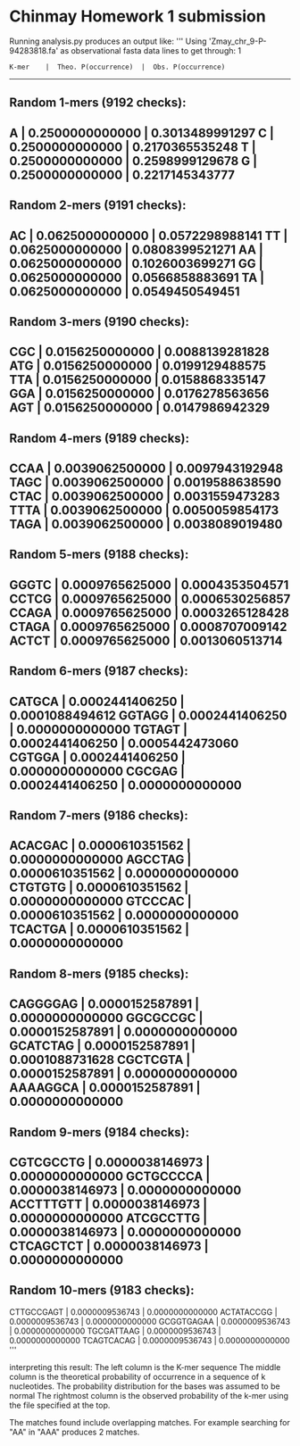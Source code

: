 # Chinmay Homework 1 submission

Running analysis.py produces an output like:
'''
Using 'Zmay_chr_9-P-94283818.fa' as observational fasta data
lines to get through: 1

    K-mer    |  Theo. P(occurrence)  |  Obs. P(occurrence)
----------------------------------------------------------
Random  1-mers (9192 checks):
----------------------------------------------------------
 A           |   0.2500000000000     |   0.3013489991297
 C           |   0.2500000000000     |   0.2170365535248
 T           |   0.2500000000000     |   0.2598999129678
 G           |   0.2500000000000     |   0.2217145343777
----------------------------------------------------------
Random  2-mers (9191 checks):
----------------------------------------------------------
 AC          |   0.0625000000000     |   0.0572298988141
 TT          |   0.0625000000000     |   0.0808399521271
 AA          |   0.0625000000000     |   0.1026003699271
 GG          |   0.0625000000000     |   0.0566858883691
 TA          |   0.0625000000000     |   0.0549450549451
----------------------------------------------------------
Random  3-mers (9190 checks):
----------------------------------------------------------
 CGC         |   0.0156250000000     |   0.0088139281828
 ATG         |   0.0156250000000     |   0.0199129488575
 TTA         |   0.0156250000000     |   0.0158868335147
 GGA         |   0.0156250000000     |   0.0176278563656
 AGT         |   0.0156250000000     |   0.0147986942329
----------------------------------------------------------
Random  4-mers (9189 checks):
----------------------------------------------------------
 CCAA        |   0.0039062500000     |   0.0097943192948
 TAGC        |   0.0039062500000     |   0.0019588638590
 CTAC        |   0.0039062500000     |   0.0031559473283
 TTTA        |   0.0039062500000     |   0.0050059854173
 TAGA        |   0.0039062500000     |   0.0038089019480
----------------------------------------------------------
Random  5-mers (9188 checks):
----------------------------------------------------------
 GGGTC       |   0.0009765625000     |   0.0004353504571
 CCTCG       |   0.0009765625000     |   0.0006530256857
 CCAGA       |   0.0009765625000     |   0.0003265128428
 CTAGA       |   0.0009765625000     |   0.0008707009142
 ACTCT       |   0.0009765625000     |   0.0013060513714
----------------------------------------------------------
Random  6-mers (9187 checks):
----------------------------------------------------------
 CATGCA      |   0.0002441406250     |   0.0001088494612
 GGTAGG      |   0.0002441406250     |   0.0000000000000
 TGTAGT      |   0.0002441406250     |   0.0005442473060
 CGTGGA      |   0.0002441406250     |   0.0000000000000
 CGCGAG      |   0.0002441406250     |   0.0000000000000
----------------------------------------------------------
Random  7-mers (9186 checks):
----------------------------------------------------------
 ACACGAC     |   0.0000610351562     |   0.0000000000000
 AGCCTAG     |   0.0000610351562     |   0.0000000000000
 CTGTGTG     |   0.0000610351562     |   0.0000000000000
 GTCCCAC     |   0.0000610351562     |   0.0000000000000
 TCACTGA     |   0.0000610351562     |   0.0000000000000
----------------------------------------------------------
Random  8-mers (9185 checks):
----------------------------------------------------------
 CAGGGGAG    |   0.0000152587891     |   0.0000000000000
 GGCGCCGC    |   0.0000152587891     |   0.0000000000000
 GCATCTAG    |   0.0000152587891     |   0.0001088731628
 CGCTCGTA    |   0.0000152587891     |   0.0000000000000
 AAAAGGCA    |   0.0000152587891     |   0.0000000000000
----------------------------------------------------------
Random  9-mers (9184 checks):
----------------------------------------------------------
 CGTCGCCTG   |   0.0000038146973     |   0.0000000000000
 GCTGCCCCA   |   0.0000038146973     |   0.0000000000000
 ACCTTTGTT   |   0.0000038146973     |   0.0000000000000
 ATCGCCTTG   |   0.0000038146973     |   0.0000000000000
 CTCAGCTCT   |   0.0000038146973     |   0.0000000000000
----------------------------------------------------------
Random 10-mers (9183 checks):
----------------------------------------------------------
 CTTGCCGAGT  |   0.0000009536743     |   0.0000000000000
 ACTATACCGG  |   0.0000009536743     |   0.0000000000000
 GCGGTGAGAA  |   0.0000009536743     |   0.0000000000000
 TGCGATTAAG  |   0.0000009536743     |   0.0000000000000
 TCAGTCACAG  |   0.0000009536743     |   0.0000000000000
 '''
 
 interpreting this result:
 The left column is the K-mer sequence
 The middle column is the theoretical probability of occurrence in a sequence of k nucleotides. The probability distribution for the bases was assumed to be normal
 The rightmost column is the observed probability of the k-mer using the file specified at the top.
 
 The matches found include overlapping matches. For example searching for "AA" in "AAA" produces 2 matches.